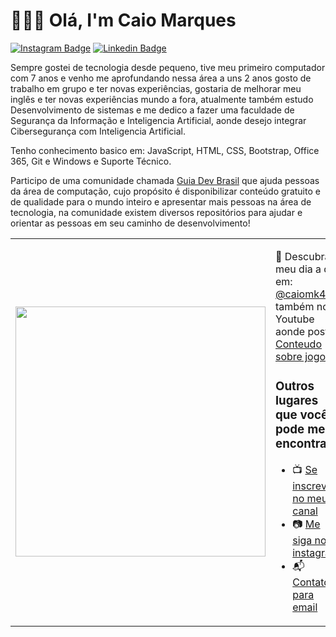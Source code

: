 <h1> 👨🏻‍💻 Olá, I'm Caio Marques </h1>

[![Instagram Badge](https://img.shields.io/badge/Instagram-E4405F?style=for-the-badge&logo=instagram&logoColor=white)](https://www.instagram.com/caiomk4/)
[![Linkedin Badge](https://img.shields.io/badge/-Linkedin-blue?style=for-the-badge&logo=Linkedin&logoColor=white&link=https://github.com/caiomarques19)](https://www.linkedin.com/in/caiomarques19/)

Sempre gostei de tecnologia desde pequeno, tive meu primeiro computador com 7 anos e venho me aprofundando nessa área a uns 2 anos gosto de trabalho em grupo e ter novas experiências, gostaria de melhorar meu inglês e ter novas experiências mundo a fora, atualmente também estudo Desenvolvimento de sistemas e me dedico a fazer uma faculdade de Segurança da Informação e Inteligencia Artificial, aonde desejo integrar Cibersegurança com Inteligencia Artificial.

Tenho conhecimento basico em: JavaScript, HTML, CSS, Bootstrap, Office 365, Git e Windows e Suporte Técnico.

Participo de uma comunidade chamada <a href="https://github.com/arthurspk/guiadevbrasil">Guia Dev Brasil</a> que ajuda pessoas da área de computação, cujo propósito é disponibilizar conteúdo gratuito e de qualidade para o mundo inteiro e apresentar mais pessoas na área de tecnologia, na comunidade existem diversos repositórios para ajudar e orientar as pessoas em seu caminho de desenvolvimento!


<table border="0" cellspacing="0" cellpadding="0">
  <tr>
    <td style="border: 0";>
      <img width="400" src="https://tekimobile.com/wp-content/uploads/2024/01/20240108-github-destaque-1920x1097.png"/>
    </td>
    <td style="border: 0";>
      <p>
        🌙 Descubra meu dia a dia em: <a href="https://www.instagram.com/caiomk4/">@caiomk4</a>, e também no Youtube aonde posto <a href="https://www.youtube.com/channel/krbxz">Conteudo sobre jogos</a>.
      </p>
      <h3>Outros lugares que você pode me encontrar</h3>
      <ul>
        <li>
          📺 <a href="https://www.youtube.com/channel/krbxz">Se inscreva no meu canal</a>
        </li>
        <li>
          📷 <a href="https://www.instagram.com/caiomk4/">Me siga no instagram</a>
        </li>
        <li>
          📬 <a href=mailto:caiomk4@gmail.com>Contato para email</a>
        </li>
      </ul>
    </td>
  </tr>
</table>
